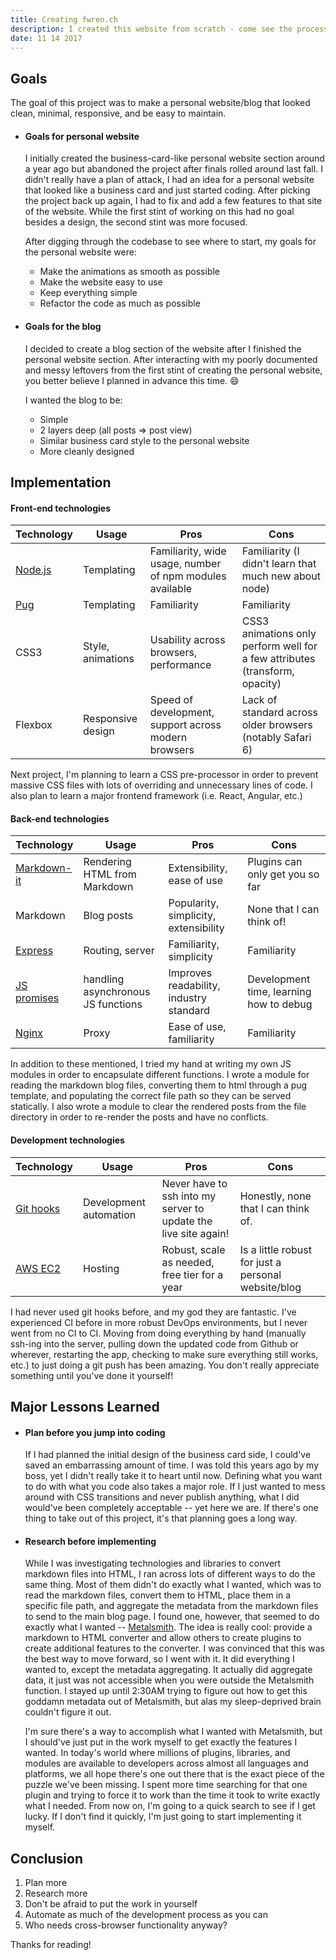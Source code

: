 ```yaml
---
title: Creating fwren.ch
description: I created this website from scratch - come see the process that went into making it.
date: 11 14 2017
---
```

## Goals
The goal of this project was to make a personal website/blog that looked clean, minimal, responsive, and be easy to maintain.
- #### Goals for personal website
  I initially created the business-card-like personal website section around a year ago but abandoned the project after finals rolled around last fall. I didn't really have a plan of attack, I had an idea for a personal website that looked like a business card and just started coding. After picking the project back up again, I had to fix and add a few features to that site of the website. While the first stint of working on this had no goal besides a design, the second stint was more focused.

  After digging through the codebase to see where to start, my goals for the personal website were:
  - Make the animations as smooth as possible
  - Make the website easy to use
  - Keep everything simple
  - Refactor the code as much as possible

- #### Goals for the blog
  I decided to create a blog section of the website after I finished the personal website section. After interacting with my poorly documented and messy leftovers from the first stint of creating the personal website, you better believe I planned in advance this time. :smile:

  I wanted the blog to be:
  - Simple
  - 2 layers deep (all posts => post view)
  - Similar business card style to the personal website
  - More cleanly designed

## Implementation

#### Front-end technologies
| Technology | Usage | Pros | Cons |
| --- | --- | --- | --- |
| [Node.js](//nodejs.org/en/) | Templating | Familiarity, wide usage, number of npm modules available | Familiarity (I didn't learn that much new about node) |
| [Pug](//pugjs.org/api/getting-started.html) | Templating | Familiarity | Familiarity |
| CSS3 | Style, animations | Usability across browsers, performance | CSS3 animations only perform well for a few attributes (transform, opacity) |
| Flexbox | Responsive design | Speed of development, support across modern browsers | Lack of standard across older browsers (notably Safari 6) |
Next project, I'm planning to learn a CSS pre-processor in order to prevent massive CSS files with lots of overriding and unnecessary lines of code. I also plan to learn a major frontend framework (i.e. React, Angular, etc.)

#### Back-end technologies
| Technology | Usage | Pros | Cons |
| --- | --- | --- | --- |
| [Markdown-it](//www.npmjs.com/package/markdown-it) | Rendering HTML from Markdown | Extensibility, ease of use | Plugins can only get you so far |
| Markdown | Blog posts | Popularity, simplicity, extensibility | None that I can think of! |
| [Express](//www.npmjs.com/package/express) | Routing, server | Familiarity, simplicity | Familiarity |
| [JS promises](//developers.google.com/web/fundamentals/primers/promises) | handling asynchronous JS functions | Improves readability, industry standard | Development time, learning how to debug |
| [Nginx](//www.nginx.com) | Proxy | Ease of use, familiarity | Familiarity |

In addition to these mentioned, I tried my hand at writing my own JS modules in order to encapsulate different functions. I wrote a module for reading the markdown blog files, converting them to html through a pug template, and populating the correct file path so they can be served statically. I also wrote a module to clear the rendered posts from the file directory in order to re-render the posts and have no conflicts.

#### Development technologies
| Technology | Usage | Pros | Cons |
| --- | --- | --- | --- |
| [Git hooks](//git-scm.com/book/gr/v2/Customizing-Git-Git-Hooks) | Development automation | Never have to ssh into my server to update the live site again! | Honestly, none that I can think of. |
| [AWS EC2](//aws.amazon.com/ec2/) | Hosting | Robust, scale as needed, free tier for a year | Is a little robust for just a personal website/blog |

I had never used git hooks before, and my god they are fantastic. I've experienced CI before in more robust DevOps environments, but I never went from no CI to CI. Moving from doing everything by hand (manually ssh-ing into the server, pulling down the updated code from Github or wherever, restarting the app, checking to make sure everything still works, etc.) to just doing a git push has been amazing. You don't really appreciate something until you've done it yourself!

## Major Lessons Learned
- #### Plan before you jump into coding
  If I had planned the initial design of the business card side, I could've saved an embarrassing amount of time. I was told this years ago by my boss, yet I didn't really take it to heart until now. Defining what you want to do with what you code also takes a major role. If I just wanted to mess around with CSS transitions and never publish anything, what I did would've been completely acceptable -- yet here we are. If there's one thing to take out of this project, it's that planning goes a long way.
- #### Research before implementing
  While I was investigating technologies and libraries to convert markdown files into HTML, I ran across lots of different ways to do the same thing. Most of them didn't do exactly what I wanted, which was to read the markdown files, convert them to HTML, place them in a specific file path, and aggregate the metadata from the markdown files to send to the main blog page. I found one, however, that seemed to do exactly what I wanted -- [Metalsmith](//www.metalsmith.io/). The idea is really cool: provide a markdown to HTML converter and allow others to create plugins to create additional features to the converter. I was convinced that this was the best way to move forward, so I went with it. It did everything I wanted to, except the metadata aggregating. It actually did aggregate data, it just was not accessible when you were outside the Metalsmith function. I stayed up until 2:30AM trying to figure out how to get this goddamn metadata out of Metalsmith, but alas my sleep-deprived brain couldn't figure it out.

  I'm sure there's a way to accomplish what I wanted with Metalsmith, but I should've just put in the work myself to get exactly the features I wanted. In today's world where millions of plugins, libraries, and modules are available to developers across almost all languages and platforms, we all hope there's one out there that is the exact piece of the puzzle we've been missing. I spent more time searching for that one plugin and trying to force it to work than the time it took to write exactly what I needed. From now on, I'm going to a quick search to see if I get lucky. If I don't find it quickly, I'm just going to start implementing it myself.

## Conclusion
  1. Plan more
  2. Research more
  3. Don't be afraid to put the work in yourself
  4. Automate as much of the development process as you can
  5. Who needs cross-browser functionality anyway?

Thanks for reading!
